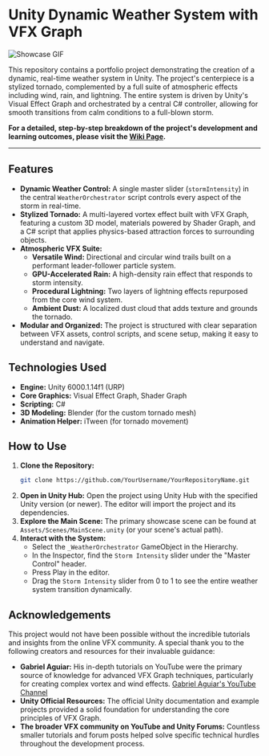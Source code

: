 # Unity Dynamic Weather System with VFX Graph

![Showcase GIF](INSERT_LINK_TO_YOUR_BEST_GIF_HERE.gif)

This repository contains a portfolio project demonstrating the creation of a dynamic, real-time weather system in Unity. The project's centerpiece is a stylized tornado, complemented by a full suite of atmospheric effects including wind, rain, and lightning. The entire system is driven by Unity's Visual Effect Graph and orchestrated by a central C# controller, allowing for smooth transitions from calm conditions to a full-blown storm.

**For a detailed, step-by-step breakdown of the project's development and learning outcomes, please visit the [Wiki Page](https://github.com/HangyBoi/Piece-of-Dynamic-Weather/wiki).**

---

## Features

*   **Dynamic Weather Control:** A single master slider (`stormIntensity`) in the central `WeatherOrchestrator` script controls every aspect of the storm in real-time.
*   **Stylized Tornado:** A multi-layered vortex effect built with VFX Graph, featuring a custom 3D model, materials powered by Shader Graph, and a C# script that applies physics-based attraction forces to surrounding objects.
*   **Atmospheric VFX Suite:**
    *   **Versatile Wind:** Directional and circular wind trails built on a performant leader-follower particle system.
    *   **GPU-Accelerated Rain:** A high-density rain effect that responds to storm intensity.
    *   **Procedural Lightning:** Two layers of lightning effects repurposed from the core wind system.
    *   **Ambient Dust:** A localized dust cloud that adds texture and grounds the tornado.
*   **Modular and Organized:** The project is structured with clear separation between VFX assets, control scripts, and scene setup, making it easy to understand and navigate.

## Technologies Used

*   **Engine:** Unity 6000.1.14f1 (URP)
*   **Core Graphics:** Visual Effect Graph, Shader Graph
*   **Scripting:** C#
*   **3D Modeling:** Blender (for the custom tornado mesh)
*   **Animation Helper:** iTween (for tornado movement)

## How to Use

1.  **Clone the Repository:**
    ```bash
    git clone https://github.com/YourUsername/YourRepositoryName.git
    ```
2.  **Open in Unity Hub:** Open the project using Unity Hub with the specified Unity version (or newer). The editor will import the project and its dependencies.
3.  **Explore the Main Scene:** The primary showcase scene can be found at `Assets/Scenes/MainScene.unity` (or your scene's actual path).
4.  **Interact with the System:**
    *   Select the `_WeatherOrchestrator` GameObject in the Hierarchy.
    *   In the Inspector, find the `Storm Intensity` slider under the "Master Control" header.
    *   Press Play in the editor.
    *   Drag the `Storm Intensity` slider from 0 to 1 to see the entire weather system transition dynamically.

## Acknowledgements

This project would not have been possible without the incredible tutorials and insights from the online VFX community. A special thank you to the following creators and resources for their invaluable guidance:

*   **Gabriel Aguiar:** His in-depth tutorials on YouTube were the primary source of knowledge for advanced VFX Graph techniques, particularly for creating complex vortex and wind effects. [Gabriel Aguiar's YouTube Channel](https://www.youtube.com/@GabrielAguiarProd)
*   **Unity Official Resources:** The official Unity documentation and example projects provided a solid foundation for understanding the core principles of VFX Graph.
*   **The broader VFX community on YouTube and Unity Forums:** Countless smaller tutorials and forum posts helped solve specific technical hurdles throughout the development process.
